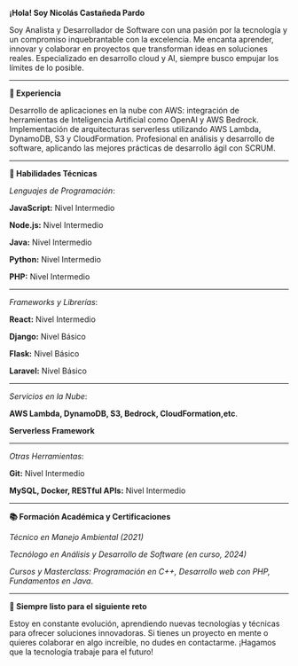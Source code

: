 **¡Hola! Soy Nicolás Castañeda Pardo**

Soy Analista y Desarrollador de Software con una pasión por la tecnología y un compromiso inquebrantable con la excelencia.
Me encanta aprender, innovar y colaborar en proyectos que transforman ideas en soluciones reales. Especializado en desarrollo cloud y AI, siempre busco empujar los límites de lo posible.

-------------------------------------------------------------------------------------------
**💼 Experiencia**

Desarrollo de aplicaciones en la nube con AWS: integración de herramientas de Inteligencia Artificial como OpenAI y AWS Bedrock.
Implementación de arquitecturas serverless utilizando AWS Lambda, DynamoDB, S3 y CloudFormation.
Profesional en análisis y desarrollo de software, aplicando las mejores prácticas de desarrollo ágil con SCRUM.

-------------------------------------------------------------------------------------------
**🚀 Habilidades Técnicas**

_Lenguajes de Programación_:

**JavaScript:** Nivel Intermedio

**Node.js:** Nivel Intermedio

**Java:** Nivel Intermedio

**Python:** Nivel Intermedio

**PHP:** Nivel Intermedio

-------------------------------------------------------------------------------------------
_Frameworks y Librerías_:

**React:** Nivel Intermedio

**Django:** Nivel Básico

**Flask:** Nivel Básico

**Laravel:** Nivel Básico

-------------------------------------------------------------------------------------------
_Servicios en la Nube_:

**AWS Lambda, DynamoDB, S3, Bedrock, CloudFormation,etc**.

**Serverless Framework**

-------------------------------------------------------------------------------------------
_Otras Herramientas_:

**Git:** Nivel Intermedio

**MySQL, Docker, RESTful APIs:** Nivel Intermedio

-------------------------------------------------------------------------------------------
**📚 Formación Académica y Certificaciones**

_Técnico en Manejo Ambiental (2021)_

_Tecnólogo en Análisis y Desarrollo de Software (en curso, 2024)_

_Cursos y Masterclass: Programación en C++, Desarrollo web con PHP, Fundamentos en Java_.

-------------------------------------------------------------------------------------------
**🌟 Siempre listo para el siguiente reto**

Estoy en constante evolución, aprendiendo nuevas tecnologías y técnicas para ofrecer soluciones innovadoras. 
Si tienes un proyecto en mente o quieres colaborar en algo increíble, no dudes en contactarme. ¡Hagamos que la tecnología trabaje para el futuro!
